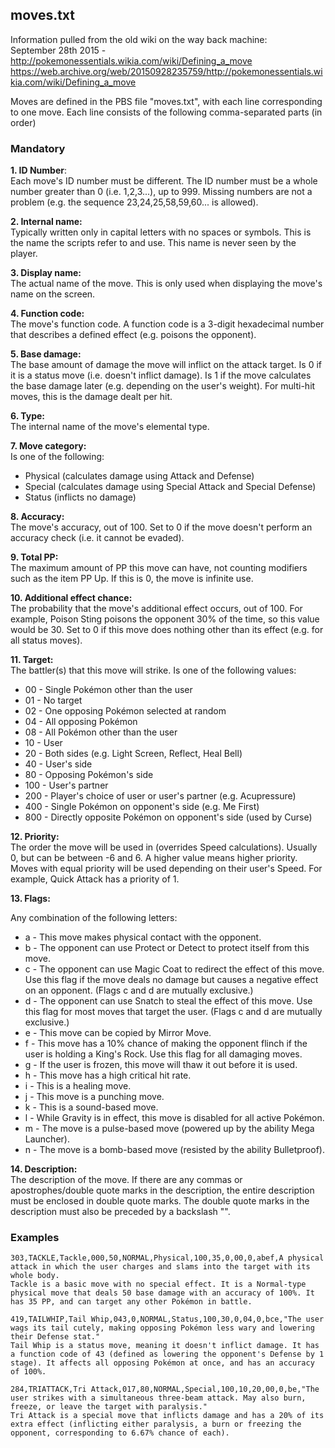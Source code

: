 ## moves.txt

Information pulled from the old wiki on the way back machine:  
September 28th 2015 - http://pokemonessentials.wikia.com/wiki/Defining_a_move  
https://web.archive.org/web/20150928235759/http://pokemonessentials.wikia.com/wiki/Defining_a_move


Moves are defined in the PBS file "moves.txt", with each line corresponding to one move. Each line consists of the following comma-separated parts (in order)

### Mandatory
**1. ID Number**:  
Each move's ID number must be different. The ID number must be a whole number greater than 0 (i.e. 1,2,3...), up to 999. Missing numbers are not a problem (e.g. the sequence 23,24,25,58,59,60... is allowed).

**2. Internal name:**  	
Typically written only in capital letters with no spaces or symbols. This is the name the scripts refer to and use. This name is never seen by the player.

**3. Display name:**  	
The actual name of the move. This is only used when displaying the move's name on the screen.

**4. Function code:**  
The move's function code. A function code is a 3-digit hexadecimal number that describes a defined effect (e.g. poisons the opponent).

**5. Base damage:**  	
The base amount of damage the move will inflict on the attack target. Is 0 if it is a status move (i.e. doesn't inflict damage). Is 1 if the move calculates the base damage later (e.g. depending on the user's weight). For multi-hit moves, this is the damage dealt per hit.

**6. Type:**  
The internal name of the move's elemental type.

**7. Move category:**  
Is one of the following:
- Physical (calculates damage using Attack and Defense)
- Special (calculates damage using Special Attack and Special Defense)
- Status (inflicts no damage)

**8. Accuracy:**  
The move's accuracy, out of 100. Set to 0 if the move doesn't perform an accuracy check (i.e. it cannot be evaded).

**9. Total PP:**  	
The maximum amount of PP this move can have, not counting modifiers such as the item PP Up. If this is 0, the move is infinite use.

**10. Additional effect chance:**  
The probability that the move's additional effect occurs, out of 100. For example, Poison Sting poisons the opponent 30% of the time, so this value would be 30. Set to 0 if this move does nothing other than its effect (e.g. for all status moves).

**11. Target:**  
The battler(s) that this move will strike. Is one of the following values:
- 00 - Single Pokémon other than the user
- 01 - No target
- 02 - One opposing Pokémon selected at random
- 04 - All opposing Pokémon
- 08 - All Pokémon other than the user
- 10 - User
- 20 - Both sides (e.g. Light Screen, Reflect, Heal Bell)
- 40 - User's side
- 80 - Opposing Pokémon's side
- 100 - User's partner
- 200 - Player's choice of user or user's partner (e.g. Acupressure)
- 400 - Single Pokémon on opponent's side (e.g. Me First)
- 800 - Directly opposite Pokémon on opponent's side (used by Curse)

**12. Priority:**  
The order the move will be used in (overrides Speed calculations). Usually 0, but can be between -6 and 6. A higher value means higher priority. Moves with equal priority will be used depending on their user's Speed.
For example, Quick Attack has a priority of 1.

**13. Flags:**  

Any combination of the following letters:
- a - This move makes physical contact with the opponent.
- b - The opponent can use Protect or Detect to protect itself from this move.
- c - The opponent can use Magic Coat to redirect the effect of this move. Use this flag if the move deals no damage but causes a negative effect on an opponent. (Flags c and d are mutually exclusive.)
- d - The opponent can use Snatch to steal the effect of this move. Use this flag for most moves that target the user. (Flags c and d are mutually exclusive.)
- e - This move can be copied by Mirror Move.
- f - This move has a 10% chance of making the opponent flinch if the user is holding a King's Rock. Use this flag for all damaging moves.
- g - If the user is frozen, this move will thaw it out before it is used.
- h - This move has a high critical hit rate.
- i - This is a healing move.
- j - This move is a punching move.
- k - This is a sound-based move.
- l - While Gravity is in effect, this move is disabled for all active Pokémon.
- m - The move is a pulse-based move (powered up by the ability Mega Launcher).
- n - The move is a bomb-based move (resisted by the ability Bulletproof).

**14. Description:**  
The description of the move.
If there are any commas or apostrophes/double quote marks in the description, the entire description must be enclosed in double quote marks. The double quote marks in the description must also be preceded by a backslash "\".

### Examples

```
303,TACKLE,Tackle,000,50,NORMAL,Physical,100,35,0,00,0,abef,A physical attack in which the user charges and slams into the target with its whole body.
Tackle is a basic move with no special effect. It is a Normal-type physical move that deals 50 base damage with an accuracy of 100%. It has 35 PP, and can target any other Pokémon in battle.

419,TAILWHIP,Tail Whip,043,0,NORMAL,Status,100,30,0,04,0,bce,"The user wags its tail cutely, making opposing Pokémon less wary and lowering their Defense stat."
Tail Whip is a status move, meaning it doesn't inflict damage. It has a function code of 43 (defined as lowering the opponent's Defense by 1 stage). It affects all opposing Pokémon at once, and has an accuracy of 100%.

284,TRIATTACK,Tri Attack,017,80,NORMAL,Special,100,10,20,00,0,be,"The user strikes with a simultaneous three-beam attack. May also burn, freeze, or leave the target with paralysis."
Tri Attack is a special move that inflicts damage and has a 20% of its extra effect (inflicting either paralysis, a burn or freezing the opponent, corresponding to 6.67% chance of each).
```